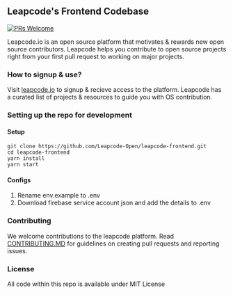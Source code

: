 ## Leapcode's Frontend Codebase 
[![PRs Welcome](https://img.shields.io/badge/PRs-welcome-brightgreen.svg)](CONTRIBUTING.md)

Leapcode.io is an open source platform that motivates & rewards new open source contributors. Leapcode helps you contribute to open source projects right from your first pull request to working on major projects.

### How to signup & use?

Visit [leapcode.io](https://leapcode.io) to signup & recieve access to the platform. Leapcode has a curated list of projects & resources to guide you with OS contribution.

### Setting up the repo for development

#### Setup
```
git clone https://github.com/Leapcode-Open/leapcode-frontend.git
cd leapcode-frontend
yarn install
yarn start
```

#### Configs
1. Rename env.example to .env 
2. Download firebase service account json and add the details to .env

### Contributing

We welcome contributions to the leapcode platform. Read [CONTRIBUTING.MD](CONTRIBUTING.md) for guidelines on creating pull requests and reporting issues.

### License

All code within this repo is available under MIT License